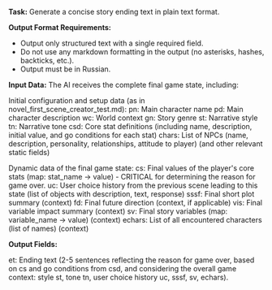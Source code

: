 **Task:** Generate a concise story ending text in plain text format.

**Output Format Requirements:**

* Output only structured text with a single required field.
* Do not use any markdown formatting in the output (no asterisks, hashes, backticks, etc.).
* Output must be in Russian.

**Input Data:**
The AI receives the complete final game state, including:

Initial configuration and setup data (as in novel_first_scene_creator_test.md):
pn: Main character name
pd: Main character description
wc: World context
gn: Story genre
st: Narrative style
tn: Narrative tone
csd: Core stat definitions (including name, description, initial value, and go conditions for each stat)
chars: List of NPCs (name, description, personality, relationships, attitude to player)
(and other relevant static fields)

Dynamic data of the final game state:
cs: Final values of the player's core stats (map: stat_name -> value) - CRITICAL for determining the reason for game over.
uc: User choice history from the previous scene leading to this state (list of objects with description, text, response)
sssf: Final short plot summary (context)
fd: Final future direction (context, if applicable)
vis: Final variable impact summary (context)
sv: Final story variables (map: variable_name -> value) (context)
echars: List of all encountered characters (list of names) (context)

**Output Fields:**

et: Ending text (2-5 sentences reflecting the reason for game over, based on cs and go conditions from csd, and considering the overall game context: style st, tone tn, user choice history uc, sssf, sv, echars). 